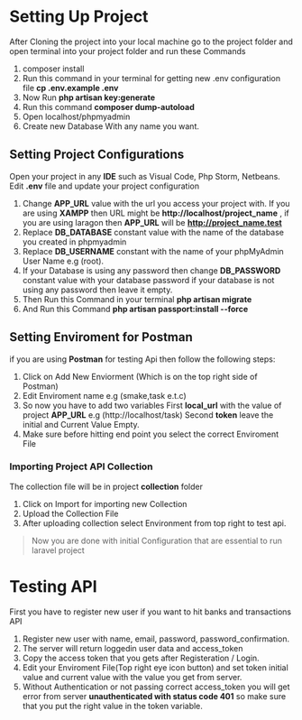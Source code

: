 # Setting Up Project

After Cloning the project into your local machine go to the project folder and open
terminal into your project folder and run these Commands

1. composer install
2. Run this command in your terminal for getting new .env configuration file 
**cp .env.example .env**
3. Now Run **php artisan key:generate**
4. Run this command **composer dump-autoload**
5. Open localhost/phpmyadmin
6. Create new Database With any name you want.


## Setting Project Configurations

Open your project in any **IDE** such as Visual Code, Php Storm, Netbeans. Edit **.env**
file and update your project configuration

1. Change **APP_URL** value with the url you access your project with. If you are using **XAMPP**
   then URL might be **http://localhost/project_name** , if you are using laragon then **APP_URL** will be **http://project_name.test**
2. Replace **DB_DATABASE** constant value with the name of the database you created in phpmyadmin
3. Replace **DB_USERNAME** constant with the name of your phpMyAdmin User Name e.g (root).
4. If your Database is using any password then change **DB_PASSWORD** constant value with
   your database password if your database is not using any password then leave it empty.
7. Then Run this Command in your terminal **php artisan migrate**
8. And Run this Command **php artisan passport:install --force**
## Setting Enviroment for Postman

if you are using **Postman** for testing Api then follow the following steps:

1. Click on Add New Enviorment (Which is on the top right side of Postman)
2. Edit Enviroment name e.g (smake,task e.t.c)
3. So now you have to add two variables
   First **local_url** with the value of project **APP_URL** e.g (http://localhost/task)
   Second **token** leave the initial and Current Value Empty.
4. Make sure before hitting end point you select the correct Enviroment File

### Importing Project API Collection

The collection file will be in project **collection** folder

1. Click on Import for importing new Collection
2. Upload the Collection File
3. After uploading collection select Environment from top right to test api.

> Now you are done with initial Configuration that are essential to run laravel project

# Testing API

First you have to register new user if you want to hit banks and transactions API

1. Register new user with name, email, password, password_confirmation.
2. The server will return loggedin user data and access_token
3. Copy the access token that you gets after Registeration / Login.
4. Edit your Enviroment File(Top right eye icon button) and set token initial value and current value with the value you get from server.
5. Without Authentication or not passing correct access_token you will get error from server **unauthenticated with status code 401** so make sure that you put the right value in the token variable.

